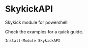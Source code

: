 # SkykickAPI
Skykick module for powershell

Check the examples for a quick guide.


```
Install-Module SkykickAPI
```
